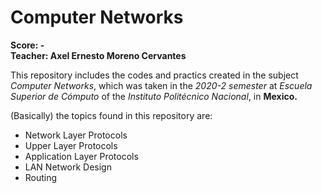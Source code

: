 # Computer Networks
  **Score: -**  
  **Teacher: Axel Ernesto Moreno Cervantes**

This repository includes the codes and practics created in the subject *Computer Networks*, which was taken in the *2020-2 semester* at *Escuela Superior de Cómputo* of the *Instituto Politécnico Nacional*, in **Mexico.**

(Basically) the topics found in this repository are:
  * Network Layer Protocols
  * Upper Layer Protocols
  * Application Layer Protocols
  * LAN Network Design
  * Routing
